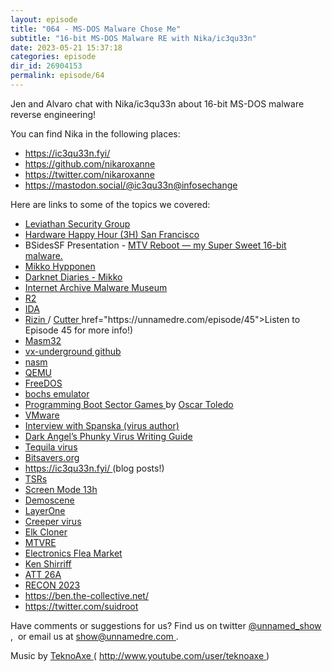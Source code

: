```yaml
---
layout: episode
title: "064 - MS-DOS Malware Chose Me"
subtitle: "16-bit MS-DOS Malware RE with Nika/ic3qu33n"
date: 2023-05-21 15:37:18
categories: episode
dir_id: 26904153
permalink: episode/64
---
```

<p dir="ltr">
 Jen and Alvaro chat with Nika/ic3qu33n about 16-bit MS-DOS malware reverse engineering!
</p>
<p dir="ltr">
 You can find Nika in the following places:
</p>
<ul>
 <li dir="ltr">
  <a href="https://ic3qu33n.fyi/">
   https://ic3qu33n.fyi/
  </a>
 </li>
 <li dir="ltr">
  <a href="https://github.com/nikaroxanne">
   https://github.com/nikaroxanne
  </a>
 </li>
 <li dir="ltr">
  <a href="https://twitter.com/nikaroxanne">
   https://twitter.com/nikaroxanne
  </a>
 </li>
 <li dir="ltr">
  <a href="https://mastodon.social/@ic3qu33n@infosec.exchange">
   https://mastodon.social/@ic3qu33n@infosechange
  </a>
 </li>
</ul>
<p dir="ltr">
 Here are links to some of the topics we covered:
</p>
<ul>
 <li dir="ltr">
  <a href="https://www.leviathansecurity.com/">
   Leviathan Security Group
  </a>
 </li>
 <li dir="ltr">
  <a href="https://www.meetup.com/hardwarehappyhoursf/">
   Hardware Happy Hour (3H) San Francisco
  </a>
 </li>
 <li dir="ltr">
  BSidesSF Presentation -
  <a href="https://www.youtube.com/watch?v=XIa0ThCbLfs">
   MTV Reboot — my Super Sweet 16-bit malware.
  </a>
 </li>
 <li dir="ltr">
  <a href="https://mikko.com/">
   Mikko Hypponen
  </a>
 </li>
 <li dir="ltr">
  <a href="https://darknetdiaries.com/episode/74/">
   Darknet Diaries - Mikko
  </a>
 </li>
 <li dir="ltr">
  <a href="https://archive.org/details/malwaremuseum">
   Internet Archive Malware Museum
  </a>
 </li>
 <li dir="ltr">
  <a href="https://rada.re/n/">
   R2
  </a>
 </li>
 <li dir="ltr">
  <a href="https://hex-rays.com/ida-pro/">
   IDA
  </a>
 </li>
 <li dir="ltr">
  <a href="https://rizin.re/">
   Rizin
  </a>
  /
  <a href="https://cutter.re/">
   Cutter
  </a>
  href="https://unnamedre.com/episode/45"&gt;Listen to Episode 45 for more info!)
 </li>
 <li dir="ltr">
  <a href="http://www.masm32.com/">
   Masm32
  </a>
 </li>
 <li dir="ltr">
  <a href="https://github.com/vxunderground">
   vx-underground github
  </a>
 </li>
 <li dir="ltr">
  <a href="https://www.nasm.us/">
   nasm
  </a>
 </li>
 <li dir="ltr">
  <a href="https://www.qemu.org/">
   QEMU
  </a>
 </li>
 <li dir="ltr">
  <a href="https://www.freedos.org/">
   FreeDOS
  </a>
 </li>
 <li dir="ltr">
  <a href="https://bochs.sourceforge.io/">
   bochs emulator
  </a>
 </li>
 <li dir="ltr">
  <a href="https://www.lulu.com/shop/oscar-toledo-gutierrez/programming-boot-sector-games/paperbproduct-24188564.html?page=1&amp;pageSize=4">
   Programming Boot Sector Games
  </a>
  by
  <a href="https://nanochess.org/">
   Oscar Toledo
  </a>
 </li>
 <li dir="ltr">
  <a href="https://www.vmware.com/">
   VMware
  </a>
 </li>
 <li dir="ltr">
  <a href="https://web.archive.org/web/20131102043450/http://vxheaven.org/lib/static/vdat/ivspansk.htm">
   Interview with Spanska (virus author)
  </a>
 </li>
 <li dir="ltr">
  <a href="https://github.com/maestron/hacking-tutorials/blob/masDark%20Angel's%20Phunky%20Virus%20Writing%20Guide%20.txt">
   Dark Angel’s Phunky Virus Writing Guide
  </a>
 </li>
 <li dir="ltr">
  <a href="http://virus.wikidot.com/tequila">
   Tequila virus
  </a>
 </li>
 <li dir="ltr">
  <a href="http://www.bitsavers.org/">
   Bitsavers.org
  </a>
 </li>
 <li dir="ltr">
  <a href="https://ic3qu33n.fyi/">
   https://ic3qu33n.fyi/
  </a>
  (blog posts!)
 </li>
 <li dir="ltr">
  <a href="https://en.wikipedia.org/wiki/Terminate-and-stay-resident_program">
   TSRs
  </a>
 </li>
 <li dir="ltr">
  <a href="https://en.wikipedia.org/wiki/Mode_13h">
   Screen Mode 13h
  </a>
 </li>
 <li dir="ltr">
  <a href="https://en.wikipedia.org/wiki/Demoscene">
   Demoscene
  </a>
 </li>
 <li dir="ltr">
  <a href="https://l1demo.org/">
   LayerOne
  </a>
 </li>
 <li dir="ltr">
  <a href="https://en.wikipedia.org/wiki/Creeper_and_Reaper">
   Creeper virus
  </a>
 </li>
 <li dir="ltr">
  <a href="https://en.wikipedia.org/wiki/Elk_Cloner">
   Elk Cloner
  </a>
 </li>
 <li dir="ltr">
  <a href="https://www.meetup.com/mountain-view-reverse-engineering-meetup/">
   MTVRE
  </a>
 </li>
 <li dir="ltr">
  <a href="https://www.electronicsfleamarket.com/">
   Electronics Flea Market
  </a>
 </li>
 <li dir="ltr">
  <a href="https://www.righto.com/">
   Ken Shirriff
  </a>
 </li>
 <li dir="ltr">
  <a href="https://github.com/diamondman/att26a">
   ATT 26A
  </a>
 </li>
 <li dir="ltr">
  <a href="https://recon.cx/2023/">
   RECON 2023
  </a>
 </li>
 <li dir="ltr">
  <a href="https://ben.the-collective.net/">
   https://ben.the-collective.net/
  </a>
 </li>
 <li dir="ltr">
  <a href="https://twitter.com/suidroot">
   https://twitter.com/suidroot
  </a>
 </li>
</ul>
<p dir="ltr">
 Have comments or suggestions for us? Find us on twitter
 <a href="https://twitter.com/unnamed_show">
  @unnamed_show
 </a>
 ,  or email us at
 <a href="mailto:show@unnamedre.com">
  show@unnamedre.com
 </a>
 .
</p>
<p dir="ltr">
 Music by
 <a href="http://www.teknoaxe.com">
  TeknoAxe
 </a>
 (
 <a href="http://www.youtube.com/user/teknoaxe">
  http://www.youtube.com/user/teknoaxe
 </a>
 )
</p>
<p>
</p>
